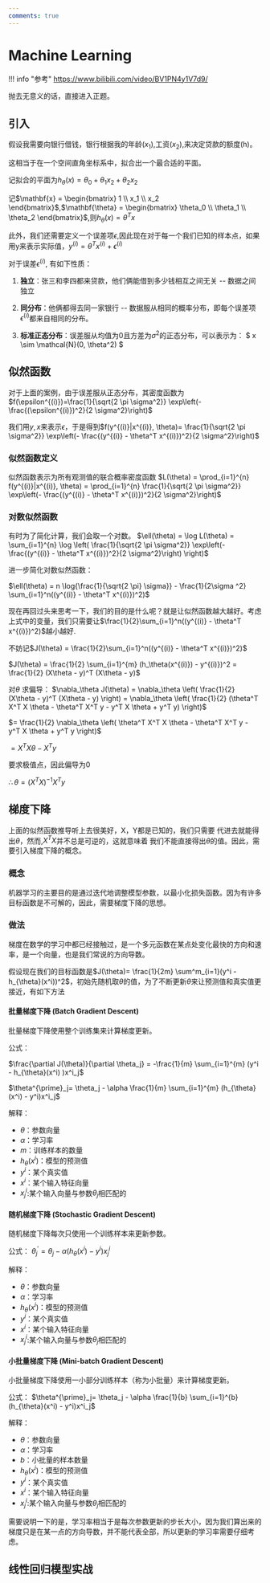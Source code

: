 ```yaml
---
comments: true
---
```


# Machine Learning

!!! info "参考"
    https://www.bilibili.com/video/BV1PN4y1V7d9/

抛去无意义的话，直接进入正题。

## 引入

假设我需要向银行借钱，银行根据我的年龄($x_1$),工资($x_2$),来决定贷款的额度(h)。

这相当于在一个空间直角坐标系中，拟合出一个最合适的平面。

记拟合的平面为$h_{\theta}(x) = \theta_0 +\theta_1 x_2+\theta_2 x_2$

记$\mathbf{x} = \begin{bmatrix}
1 \\
x_1 \\
x_2
\end{bmatrix}$,$\mathbf{\theta} = \begin{bmatrix}
\theta_0 \\
\theta_1 \\
\theta_2
\end{bmatrix}$,则$h_{\theta}(x)=\theta^T x$

此外，我们还需要定义一个误差项$\epsilon$,因此现在对于每一个我们已知的样本点，如果用y来表示实际值，$y^{(i)}=\theta^T x^{(i)} + \epsilon^{(i)}$ 

对于误差$\epsilon^{(i)}$, 有如下性质：

1. **独立**：张三和李四都来贷款，他们俩能借到多少钱相互之间无关 -- 数据之间独立

2. **同分布**：他俩都得去同一家银行 -- 数据服从相同的概率分布，即每个误差项$\epsilon^{(i)}$都来自相同的分布。

3. **标准正态分布**：误差服从均值为0且方差为$\sigma^2$的正态分布，可以表示为：
   $
   x \sim \mathcal{N}(0, \theta^2)
   $

## 似然函数

对于上面的案例，由于误差服从正态分布，其密度函数为$f(\epsilon^{(i)})=\frac{1}{\sqrt{2 \pi \sigma^2}} \exp\left(- \frac{(\epsilon^{(i)})^2}{2 \sigma^2}\right)$

我们用$y, x$来表示$\epsilon$，于是得到$f(y^{(i)}|x^{(i)}, \theta)= \frac{1}{\sqrt{2 \pi \sigma^2}} \exp\left(- \frac{(y^{(i)} - \theta^T x^{(i)})^2}{2 \sigma^2}\right)$

### 似然函数定义
似然函数表示为所有观测值的联合概率密度函数
$L(\theta) = \prod_{i=1}^{n} f(y^{(i)}|x^{(i)}, \theta) = \prod_{i=1}^{n} \frac{1}{\sqrt{2 \pi \sigma^2}} \exp\left(- \frac{(y^{(i)} - \theta^T x^{(i)})^2}{2 \sigma^2}\right)$

### 对数似然函数
有时为了简化计算，我们会取一个对数。
$\ell(\theta) = \log L(\theta) = \sum_{i=1}^{n} \log \left( \frac{1}{\sqrt{2 \pi \sigma^2}} \exp\left(- \frac{(y^{(i)} - \theta^T x^{(i)})^2}{2 \sigma^2}\right) \right)$

进一步简化对数似然函数：

$\ell(\theta) = n \log{\frac{1}{\sqrt{2 \pi} \sigma}} - \frac{1}{2\sigma ^2} \sum_{i=1}^n((y^{(i)} - \theta^T x^{(i)})^2)$

现在再回过头来思考一下，我们的目的是什么呢？就是让似然函数越大越好。考虑上式中的变量，我们只需要让$\frac{1}{2}\sum_{i=1}^n((y^{(i)} - \theta^T x^{(i)})^2)$越小越好.

不妨记$J(\theta) = \frac{1}{2}\sum_{i=1}^n((y^{(i)} - \theta^T x^{(i)})^2)$

$J(\theta) = \frac{1}{2} \sum_{i=1}^{m} (h_\theta(x^{(i)}) - y^{(i)})^2 = \frac{1}{2} (X\theta - y)^T (X\theta - y)$

对$\theta$ 求偏导： $\nabla_\theta J(\theta) = \nabla_\theta \left( \frac{1}{2} (X\theta - y)^T (X\theta - y) \right) = \nabla_\theta \left( \frac{1}{2} (\theta^T X^T X \theta - \theta^T X^T y - y^T X \theta + y^T y) \right)$

$= \frac{1}{2} \nabla_\theta \left( \theta^T X^T X \theta - \theta^T X^T y - y^T X \theta + y^T y \right)$

$= X^T X \theta - X^T y$

要求极值点，因此偏导为0

$\therefore \theta = (X^T X)^{-1} X^T y$

## 梯度下降

上面的似然函数推导听上去很美好，X，Y都是已知的，我们只需要
代进去就能得出$\theta$，然而,$X^T X$并不总是可逆的，这就意味着
我们不能直接得出$\theta$的值。因此，需要引入梯度下降的概念。

### 概念
机器学习的主要目的是通过迭代地调整模型参数，以最小化损失函数。因为有许多目标函数是不可解的，因此，需要梯度下降的思想。

### 做法

梯度在数学的学习中都已经接触过，是一个多元函数在某点处变化最快的方向和速率，是一个向量，也是我们常说的方向导数。

假设现在我们的目标函数是$J(\theta)= \frac{1}{2m} \sum^m_{i=1}(y^i - h_{\theta}(x^i))^2$，初始先随机取$\theta$的值，为了不断更新$\theta$来让预测值和真实值更接近，有如下方法

#### 批量梯度下降 (Batch Gradient Descent)
批量梯度下降使用整个训练集来计算梯度更新。

公式：

$\frac{\partial J(\theta)}{\partial \theta_j} = -\frac{1}{m} \sum_{i=1}^{m} (y^i - h_{\theta}(x^i) )x^i_j$

$\theta^{\prime}_j= \theta_j - \alpha \frac{1}{m} \sum_{i=1}^{m} (h_{\theta}(x^i) - y^i)x^i_j$

解释：

- $\theta$：参数向量
- $\alpha$：学习率
- $m$：训练样本的数量
- $h_{\theta}(x^i)$：模型的预测值
- $y^i$：某个真实值
- $x^i$：某个输入特征向量
- $x^i_j$:某个输入向量与参数$\theta_j$相匹配的

#### 随机梯度下降 (Stochastic Gradient Descent)
随机梯度下降每次只使用一个训练样本来更新参数。

公式：
$\theta^{\prime}_j= \theta_j - \alpha (h_{\theta}(x^i) - y^i)x^i_j$

解释：

- $\theta$：参数向量
- $\alpha$：学习率
- $h_{\theta}(x^i)$：模型的预测值
- $y^i$：某个真实值
- $x^i$：某个输入特征向量
- $x^i_j$:某个输入向量与参数$\theta_j$相匹配的

#### 小批量梯度下降 (Mini-batch Gradient Descent)
小批量梯度下降使用一小部分训练样本（称为小批量）来计算梯度更新。

公式：
$\theta^{\prime}_j= \theta_j - \alpha \frac{1}{b} \sum_{i=1}^{b} (h_{\theta}(x^i) - y^i)x^i_j$

解释：

- $\theta$：参数向量
- $\alpha$：学习率
- $b$：小批量的样本数量
- $h_{\theta}(x^i)$：模型的预测值
- $y^i$：某个真实值
- $x^i$：某个输入特征向量
- $x^i_j$:某个输入向量与参数$\theta_j$相匹配的


需要说明一下的是，学习率相当于是每次参数更新的步长大小，因为我们算出来的梯度只是在某一点的方向导数，并不能代表全部，所以更新的学习率需要仔细考虑。

## 线性回归模型实战

